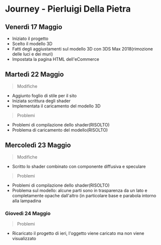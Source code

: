 # Journey - Pierluigi Della Pietra
## Venerdì 17 Maggio
- Iniziato il progetto
- Scelto il modello 3D
- Fatti degli aggiustamenti sul modello 3D con 3DS Max 2018(rimozione delle luci e dei muri)
- Impostata la pagina HTML dell'eCommerce
## Martedì 22 Maggio
>Modifiche
 - Aggiunto foglio di stile per il sito
 - Iniziata scrittura degli shader
 - Implementata il caricamento del modello 3D
>Problemi
 - Problemi di compilazione dello shader(RISOLTO)
 - Problema di caricamento del modello(RISOLTO)
## Mercoledì 23 Maggio
>Modifiche
- Scritto lo shader combinato con componente diffusiva e speculare
>Problemi
- Problemi di compilazione dello shader(RISOLTO)
- Problema sul modello: alcune parti sono in trasparenza da un lato e completamente opache dall'altro (in particolare base e parabola intorno alla lampadina
### Giovedì 24 Maggio
>Problemi
- Ricaricato il progetto di ieri, l'oggetto viene caricato ma non viene visualizzato
